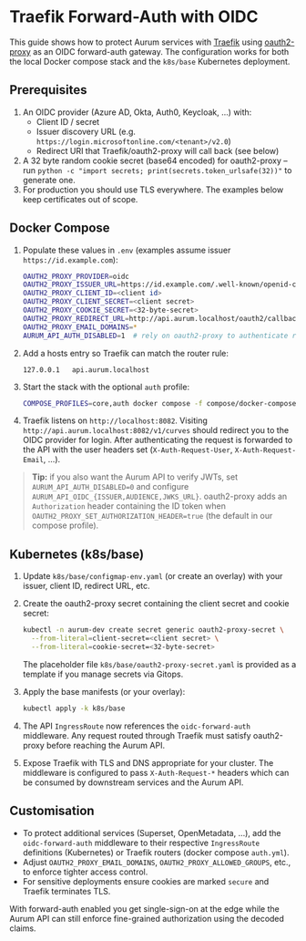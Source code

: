 # Traefik Forward-Auth with OIDC

This guide shows how to protect Aurum services with [Traefik](https://doc.traefik.io/traefik/) using
[oauth2-proxy](https://oauth2-proxy.github.io/oauth2-proxy/) as an OIDC forward-auth gateway.
The configuration works for both the local Docker compose stack and the `k8s/base`
Kubernetes deployment.

## Prerequisites

1. An OIDC provider (Azure AD, Okta, Auth0, Keycloak, …) with:
   - Client ID / secret
   - Issuer discovery URL (e.g. `https://login.microsoftonline.com/<tenant>/v2.0`)
   - Redirect URI that Traefik/oauth2-proxy will call back (see below)
2. A 32 byte random cookie secret (base64 encoded) for oauth2-proxy – run `python -c "import secrets; print(secrets.token_urlsafe(32))"` to generate one.
3. For production you should use TLS everywhere. The examples below keep certificates out of scope.

## Docker Compose

1. Populate these values in `.env` (examples assume issuer `https://id.example.com`):

   ```bash
   OAUTH2_PROXY_PROVIDER=oidc
   OAUTH2_PROXY_ISSUER_URL=https://id.example.com/.well-known/openid-configuration
   OAUTH2_PROXY_CLIENT_ID=<client id>
   OAUTH2_PROXY_CLIENT_SECRET=<client secret>
   OAUTH2_PROXY_COOKIE_SECRET=<32-byte-secret>
   OAUTH2_PROXY_REDIRECT_URL=http://api.aurum.localhost/oauth2/callback
   OAUTH2_PROXY_EMAIL_DOMAINS=*
   AURUM_API_AUTH_DISABLED=1  # rely on oauth2-proxy to authenticate requests
   ```

2. Add a hosts entry so Traefik can match the router rule:

   ```text
   127.0.0.1   api.aurum.localhost
   ```

3. Start the stack with the optional `auth` profile:

   ```bash
   COMPOSE_PROFILES=core,auth docker compose -f compose/docker-compose.dev.yml up traefik oauth2-proxy
   ```

4. Traefik listens on `http://localhost:8082`. Visiting `http://api.aurum.localhost:8082/v1/curves`
   should redirect you to the OIDC provider for login. After authenticating the request is
   forwarded to the API with the user headers set (`X-Auth-Request-User`, `X-Auth-Request-Email`, …).

> **Tip:** if you also want the Aurum API to verify JWTs, set `AURUM_API_AUTH_DISABLED=0` and
> configure `AURUM_API_OIDC_{ISSUER,AUDIENCE,JWKS_URL}`. oauth2-proxy adds an `Authorization` header
> containing the ID token when `OAUTH2_PROXY_SET_AUTHORIZATION_HEADER=true` (the default in our compose profile).

## Kubernetes (k8s/base)

1. Update `k8s/base/configmap-env.yaml` (or create an overlay) with your issuer, client ID, redirect URL, etc.
2. Create the oauth2-proxy secret containing the client secret and cookie secret:

   ```bash
   kubectl -n aurum-dev create secret generic oauth2-proxy-secret \
     --from-literal=client-secret=<client secret> \
     --from-literal=cookie-secret=<32-byte-secret>
   ```

   The placeholder file `k8s/base/oauth2-proxy-secret.yaml` is provided as a template if you manage
   secrets via Gitops.

3. Apply the base manifests (or your overlay):

   ```bash
   kubectl apply -k k8s/base
   ```

4. The API `IngressRoute` now references the `oidc-forward-auth` middleware. Any request routed
   through Traefik must satisfy oauth2-proxy before reaching the Aurum API.

5. Expose Traefik with TLS and DNS appropriate for your cluster. The middleware is configured to pass
   `X-Auth-Request-*` headers which can be consumed by downstream services and the Aurum API.

## Customisation

- To protect additional services (Superset, OpenMetadata, …), add the `oidc-forward-auth` middleware
  to their respective `IngressRoute` definitions (Kubernetes) or Traefik routers (docker compose `auth.yml`).
- Adjust `OAUTH2_PROXY_EMAIL_DOMAINS`, `OAUTH2_PROXY_ALLOWED_GROUPS`, etc., to enforce tighter access control.
- For sensitive deployments ensure cookies are marked `secure` and Traefik terminates TLS.

With forward-auth enabled you get single-sign-on at the edge while the Aurum API can still enforce
fine-grained authorization using the decoded claims.
